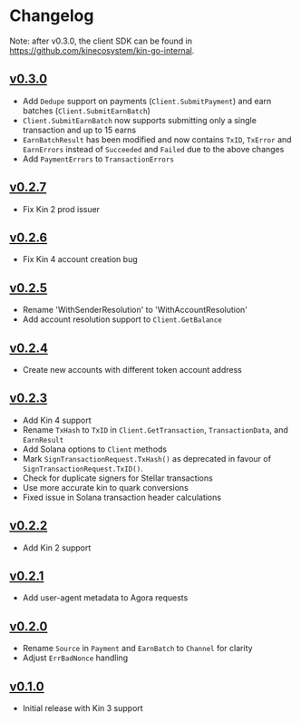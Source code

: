 # Changelog

Note: after v0.3.0, the client SDK can be found in https://github.com/kinecosystem/kin-go-internal.

## [v0.3.0](https://github.com/kinecosystem/agora/releases/tag/v0.3.0)
- Add `Dedupe` support on payments (`Client.SubmitPayment`) and earn batches (`Client.SubmitEarnBatch`)
- `Client.SubmitEarnBatch` now supports submitting only a single transaction and up to 15 earns
- `EarnBatchResult` has been modified and now contains `TxID`, `TxError` and `EarnErrors` instead of `Succeeded` and `Failed` due to the above changes
- Add `PaymentErrors` to `TransactionErrors`

## [v0.2.7](https://github.com/kinecosystem/agora/releases/tag/v0.2.7)
- Fix Kin 2 prod issuer

## [v0.2.6](https://github.com/kinecosystem/agora/releases/tag/v0.2.6)
- Fix Kin 4 account creation bug

## [v0.2.5](https://github.com/kinecosystem/agora/releases/tag/v0.2.5)
- Rename 'WithSenderResolution' to 'WithAccountResolution'
- Add account resolution support to `Client.GetBalance`

## [v0.2.4](https://github.com/kinecosystem/agora/releases/tag/v0.2.4)
- Create new accounts with different token account address

## [v0.2.3](https://github.com/kinecosystem/agora/releases/tag/v0.2.3)
- Add Kin 4 support
- Rename `TxHash` to `TxID` in `Client.GetTransaction`, `TransactionData`, and `EarnResult`
- Add Solana options to `Client` methods
- Mark `SignTransactionRequest.TxHash()` as deprecated in favour of `SignTransactionRequest.TxID()`.
- Check for duplicate signers for Stellar transactions
- Use more accurate kin to quark conversions
- Fixed issue in Solana transaction header calculations

## [v0.2.2](https://github.com/kinecosystem/agora/releases/tag/v0.2.2)
- Add Kin 2 support

## [v0.2.1](https://github.com/kinecosystem/agora/releases/tag/v0.2.1)
- Add user-agent metadata to Agora requests

## [v0.2.0](https://github.com/kinecosystem/agora/releases/tag/v0.2.0)
- Rename `Source` in `Payment` and `EarnBatch` to `Channel` for clarity
- Adjust `ErrBadNonce` handling

## [v0.1.0](https://github.com/kinecosystem/agora/releases/tag/v0.1.0)
- Initial release with Kin 3 support
